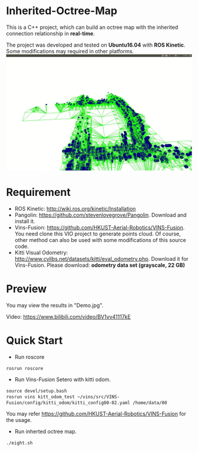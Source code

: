 # Inherited-Octree-Map
This is a C++ project, which can build an octree map with the inherited connection relationship in **real-time**.

The project was developed and tested on **Ubuntu16.04** with **ROS Kinetic**. Some modifications may required in other platforms.
![image](https://github.com/mkb9559/Inherited-Octree-Map/blob/main/Demo.jpg)

# Requirement
 - ROS Kinetic: http://wiki.ros.org/kinetic/Installation
 - Pangolin: https://github.com/stevenlovegrove/Pangolin. Download and install it.
 - Vins-Fusion: https://github.com/HKUST-Aerial-Robotics/VINS-Fusion. You need clone this VIO project to generate points cloud. Of course, other method can also be used with some modifications of this source code.
 - Kitti Visual Odometry: http://www.cvlibs.net/datasets/kitti/eval_odometry.php. Download it for Vins-Fusion. Please download: **odometry data set (grayscale, 22 GB)**


# Preview
You may view the results in "Demo.jpg".

Video: https://www.bilibili.com/video/BV1vv41117kE

# Quick Start
 - Run roscore
 ```
 rosrun roscore
 ```
 - Run Vins-Fusion Setero with kitti odom.
 ```
 source devel/setup.bash
 rosrun vins kitt_odom_test ~/vins/src/VINS-Fusion/config/kitti_odom/kitti_config00-02.yaml /home/data/00
 ```
 You may refer https://github.com/HKUST-Aerial-Robotics/VINS-Fusion for the usage.
 - Run inherted octree map.
 ```
 ./eight.sh
 ```

